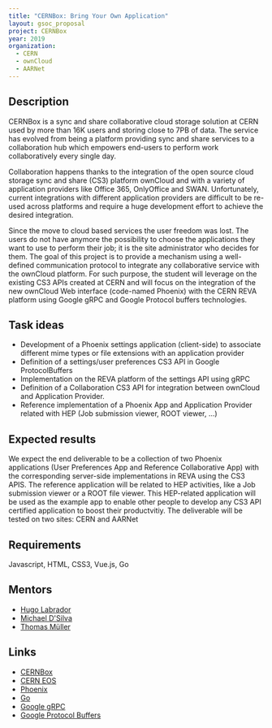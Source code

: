 ```yaml
---
title: "CERNBox: Bring Your Own Application"
layout: gsoc_proposal
project: CERNBox
year: 2019
organization:
  - CERN
  - ownCloud
  - AARNet
---
```


## Description

CERNBox is a sync and share collaborative cloud storage solution at CERN used by
more than 16K users and storing close to 7PB of data. The service has evolved
from being a platform providing sync and share services to a collaboration hub
which empowers end-users to perform work collaboratively every single day.

Collaboration happens thanks to the integration of the open source cloud storage
sync and share (CS3) platform ownCloud and with a variety of application
providers like Office 365, OnlyOffice and SWAN. Unfortunately, current
integrations with different application providers are difficult to be re-used
across platforms and require a huge development effort to achieve the desired
integration.

Since the move to cloud based services the user freedom was lost. The users do
not have anymore the possibility to choose the applications they want to use to
perform their job; it is the site administrator who decides for them. The goal
of this project is to provide a mechanism using a well-defined communication
protocol to integrate any collaborative service with the ownCloud platform. For
such purpose, the student will leverage on the existing CS3 APIs created at CERN
and will focus on the integration of the new ownCloud Web interface (code-named
Phoenix) with the CERN REVA platform using Google gRPC and Google Protocol
buffers technologies.

## Task ideas

- Development of a Phoenix settings application (client-side) to associate
  different mime types or file extensions with an application provider
- Definition of a settings/user preferences CS3 API in Google ProtocolBuffers
- Implementation on the REVA platform of the settings API using gRPC
- Definition of a Collaboration CS3 API for integration between ownCloud and
  Application Provider.
- Reference implementation of a Phoenix App and Application Provider related
  with HEP (Job submission viewer, ROOT viewer, ...)

## Expected results

We expect the end deliverable to be a collection of two Phoenix applications
(User Preferences App and Reference Collaborative App) with the corresponding
server-side implementations in REVA using the CS3 APIS. The reference
application will be related to HEP activities, like a Job submission viewer or a
ROOT file viewer. This HEP-related application will be used as the example app
to enable other people to develop any CS3 API certified application to boost
their productvitiy. The deliverable will be tested on two sites: CERN and AARNet

## Requirements

Javascript, HTML, CSS3, Vue.js, Go

## Mentors

- [Hugo Labrador](mailto:hugo.gonzalez.labrador@cern.ch)
- [Michael D'Silva](mailto:michael.dsilva@aarnet.edu.au)
- [Thomas Müller](mailto:deepdiver@owncloud.com)

## Links

- [CERNBox](https://cernbox.web.cern.ch/)
- [CERN EOS](https://eos.web.cern.ch/)
- [Phoenix](https://github.com/owncloud/phoenix)
- [Go](https://golang.org/)
- [Google gRPC](https://grpc.io/)
- [Google Protocol Buffers](https://developers.google.com/protocol-buffers/)
